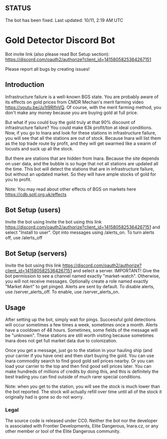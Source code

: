 ## STATUS
The bot has been fixed. Last updated: 10/11, 2:19 AM UTC
# Gold Detector Discord Bot
Bot invite link (also please read Bot Setup section): https://discord.com/oauth2/authorize?client_id=1415805825364267151

Please report all bugs by creating issues!
## Introduction
Infrastructure failure is a well-known BGS state. You are probably aware of its effects on gold prices from CMDR Mechan's merit farming video https://youtu.be/Ju1t9RlfnVQ.
Of course, with the merit farming method, you don't make any money because you are buying gold at full price.

But what if you could buy the gold truly at that 90% discount of infrastructure failure? You could make 63k profit/ton at ideal conditions.
Now, if you go to Inara and look for these stations in infrastructure failure, you will see that all the stations are out of stock. Because Inara will list them as the top trade route by profit, and they will get swarmed like a swarm of locusts and suck up all the stock.

But there are stations that are hidden from Inara. Because the site depends on user data, and the bubble is so huge that not all stations are updated all the time.
This bot will detect the stations that are in infrastructure failure, but without an updated market. So they will have ample stocks of gold for you to profit.

Note: You may read about other effects of BGS on markets here https://cdb.sotl.org.uk/effects

## Bot Setup (users)
Invite the bot using Invite the bot using this link https://discord.com/oauth2/authorize?client_id=1415805825364267151 and select "Install to user".
Opt into messages using /alerts_on. To turn alerts off, use /alerts_off

## Bot Setup (servers)
Invite the bot using this link https://discord.com/oauth2/authorize?client_id=1415805825364267151 and select a server.
IMPORTANT! Give the bot permission to see a channel named exactly "market-watch". Otherwise, you will not receive messages.
Optionally create a role named exactly "Market Alert" to get pinged.
Alerts are sent by default. To disable alerts, use /server_alerts_off. To enable, use /server_alerts_on.

## Usage
After setting up the bot, simply wait for pings. Successful gold detections will occur sometimes a few times a week, sometimes once a month. Alerts have a cooldown of 48 hours. Sometimes, some fields of the message will be "unknown". These stations are still worth visiting because sometimes Inara does not get full market data due to colonization.

Once you get a message, just go to the station in your hauling ship (and your carrier if you have one) and then start buying the gold. You can use Inara commodity search to find good gold sell prices nearby. Or you can load your carrier to the top and then find good sell prices later. You can make hundreds of millions of credits by doing this, and this is definitely the best trading you can find outside of much rarer special conditions. 

Note: when you get to the station, you will see the stock is much lower than the bot reported. The stock will actually refill over time until all of the stock it originally had is gone so do not worry.

### Legal
The source code is released under CC0. Neither the bot nor the developer is associated with Frontier Developments, Elite Dangerous, Inara.cz, or any other member or tool of the Elite Dangerous community.
